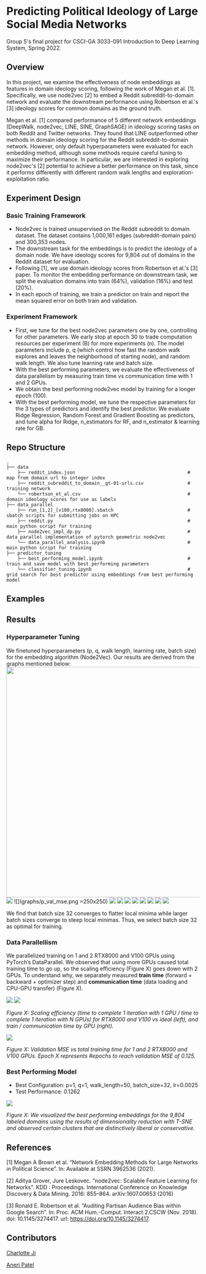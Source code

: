 # Predicting Political Ideology of Large Social Media Networks
Group 5's final project for CSCI-GA 3033-091 Introduction to Deep Learning System, Spring 2022.

## Overview 
In this project, we examine the effectiveness of node embeddings as features in domain ideology scoring, following the work of Megan et al. [1]. Specifically, we use node2vec [2] to embed a Reddit subreddit-to-domain network and evaluate the downstream performance using Robertson et al.'s [3] ideology scores for common domains as the ground truth. 

Megan et al. [1] compared performance of 5 different network embeddings (DeepWalk, node2vec, LINE, SINE, GraphSAGE) in ideology scoring tasks on both Reddit and Twitter networks. They found that LINE outperformed other methods in domain ideology scoring for the Reddit subreddit-to-domain network. However, only default hyperparameters were evaluated for each embedding method, although some methods require careful tuning to maximize their performance. In particular, we are interested in exploring node2vec's [2] potential to achieve a better performance on this task, since it performs differently with different random walk lengths and exploration-exploitation ratio.

## Experiment Design 
### Basic Training Framework
- Node2vec is trained unsupervised on the Reddit subreddit to domain dataset. The dataset contains 1,000,161 edges (subreddit-domain pairs) and 300,353 nodes. 
- The downstream task for the embeddings is to predict the ideology of a domain node. We have ideology scores for 9,804 out of domains in the Reddit dataset for evaluation. 
- Following [1], we use domain ideology scores from Robertson et al.'s [3] paper. To monitor the embedding performance on downstream task, we split the evaluation domains into train (64%), validation (16%) and test (20%). 
- In each epoch of training, we train a predictor on train and report the mean squared error on both train and validation. 

### Experiment Framework
- First, we tune for the best node2vec parameters one by one, controlling for other parameters. We early stop at epoch 30 to trade computation resources per experiment (B) for more experiments (n). The model parameters include p, q (which control how fast the random walk explores and leaves the neighborhood of starting node), and random walk length. We also tune learning rate and batch size.
- With the best performing parameters, we evaluate the effectiveness of data parallelism by measuring train time vs communication time with 1 and 2 GPUs.
- We obtain the best performing node2vec model by training for a longer epoch (100).
- With the best performing model, we tune the respective parameters for the 3 types of predictors and identify the best predictor. We evaluate Ridge Regression, Random Forest and Gradient Boosting as predictors, and tune alpha for Ridge, n_estimators for RF, and n_estimator & learning rate for GB.

## Repo Structure
    .
    ├── data                                                          
        ├── reddit_index.json                                         # map from domain url to integer index
        ├── reddit_subreddit_to_domain__gt-01-urls.csv                # training network
        └── robertson_et_al.csv                                       # domain ideology scores for use as labels
    ├── data_parallel                                                 
        ├── run_[1,2]_[v100,rtx8000].sbatch                           # sbatch scripts for submitting jobs on HPC
        ├── reddit.py                                                 # main python script for training 
        ├── node2vec_impl_dp.py                                       # data parallel implementation of pytorch geometric node2vec
        └── data_parallel_analysis.ipynb                              # main python script for training 
    ├── predictor_tuning                                              
        ├── best_performing_model.ipynb                               # train and save model with best performing parameters
        └── classifier_tuning.ipynb                                   # grid search for best predictor using embeddings from best performing model
    
## Examples

## Results
### Hyperparameter Tuning
We finetuned hyperparameters (p, q, walk length, learning rate, batch size) for the embedding algorithm (Node2Vec). Our results are derived from the graphs mentioned below:
<img src="https://github.com/mginabluebox/idls_final_project/blob/e261bcbc20f2201b44894bb152df572bda93f41f/graphs/batch_size_train_loss.png" width="600">
![](graphs/p_train_loss.png) ![](graphs/p_val_mse.png =250x250)
![](graphs/q_train_loss.png) ![](graphs/q_val_mse.png)
![](graphs/walk_train_loss.png) ![](graphs/walk_val_mse.png)
![](graphs/learning_rate_train_loss.png) ![](graphs/learning_rate_val_mse.png)
![](graphs/batch_size_train_loss.png) ![](graphs/batch_size_val_mse.png)

We find that batch size 32 converges to flatter local minima while larger batch sizes converge to steep local minimas. Thus, we select batch size 32 as optimal for training.

### Data Parallellism
We parallelized training on 1 and 2 RTX8000 and V100 GPUs using PyTorch’s DataParallel. We observed that using more GPUs caused total training time to go up, so the scaling efficiency (Figure X) goes down with 2 GPUs. To understand why, we separately measured **train time** (forward + backward + optimizer step) and **communication time** (data loading and CPU-GPU transfer) (Figure X).

![](graphs/scaling_efficiency.png) ![](graphs/train_vs_comm_by_gpu.png)

*Figure X: Scaling efficiency (time to complete 1 iteration with 1 GPU / time to complete 1 iteration with N GPUs) for RTX8000 and V100 vs ideal (left), and train / communication time by GPU (right).*

![](graphs/time_vs_validation_mse.png)

*Figure X: Validation MSE vs total training time for 1 and 2 RTX8000 and V100 GPUs. Epoch X represents #epochs to reach validation MSE of 0.125.*

### Best Performing Model
- Best Configuration: p=1, q=1, walk_length=50, batch_size=32, lr=0.0025
- Test Performance: 0.1262

![](graphs/tsne.png)

*Figure X: We visualized the best performing embeddings for the 9,804 labeled domains using the results of dimensionality reduction with T-SNE and observed certain clusters that are distinctively liberal or conservative.*

## References
[1] Megan A Brown et al. “Network Embedding Methods for Large Networks in Political Science”. In: Available at SSRN 3962536 (2021).

[2] Aditya Grover, Jure Leskovec. "node2vec: Scalable Feature Learning for Networks". KDD : Proceedings. International Conference on Knowledge Discovery & Data Mining. 2016: 855–864. arXiv:1607.00653  (2016)

[3] Ronald E. Robertson et al. “Auditing Partisan Audience Bias within Google Search”. In: Proc. ACM Hum.-Comput. Interact.2.CSCW (Nov. 2018). doi: 10.1145/3274417. url: https://doi.org/10.1145/3274417.

## Contributors 
[Charlotte Ji](https://github.com/mginabluebox)

[Aneri Patel](https://github.com/anerip98)
